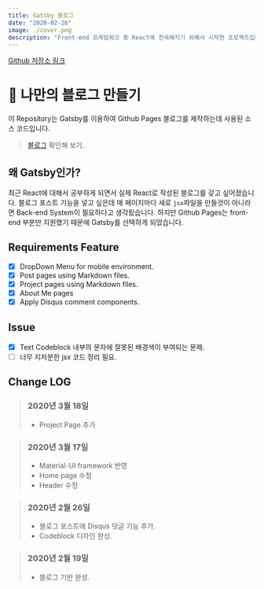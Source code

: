 ```yaml
---
title: Gatsby 블로그
date: "2020-02-26"
image: ./cover.png
description: "Front-end 프레임워크 중 React에 친숙해지기 위해서 시작한 프로젝트입니다. Github pages를 이용하여 배포하기 때문에, Back-end 부분을 처리할 수 없어 Gatsby를 이용하였습니다."
---
```


[Github 저장소 링크](http://github.com/khyun-kim/gatsby-blog)

# 🚀 나만의 블로그 만들기

이 Repository는 Gatsby를 이용하여 Github Pages 블로그를 제작하는데 사용된 소스 코드입니다.

> [블로그](https://khyun-kim.github.io) 확인해 보기.

## 왜 Gatsby인가?
최근 React에 대해서 공부하게 되면서 실제 React로 작성된 블로그를 갖고 싶어졌습니다. 블로그 포스트 기능을 넣고 싶은데 매 페이지마다 새로 `jsx`파일을 만들것이 아니라면 Back-end System이 필요하다고 생각됬습니다. 하지만 Github Pages는 front-end 부분만 지원했기 때문에 Gatsby를 선택하게 되었습니다.

## Requirements Feature
- [x] DropDown Menu for mobile environment.
- [x] Post pages using Markdown files.
- [x] Project pages using Markdown files.
- [x] About Me pages
- [x] Apply Disqus comment components.

## Issue
- [x] Text Codeblock 내부의 문자에 잘못된 배경색이 부여되는 문제.
- [ ] 너무 지저분한 jsx 코드 정리 필요.

## Change LOG
> ### 2020년 3월 18일
> - Project Page 추가

> ### 2020년 3월 17일
> - Material-UI framework 반영
> - Home page 수정
> - Header 수정

> ### 2020년 2월 26일
> - 블로그 포스트에 Disqus 덧글 기능 추가.
> - Codeblock 디자인 완성.

> ### 2020년 2월 19일
> - 블로그 기반 완성.


